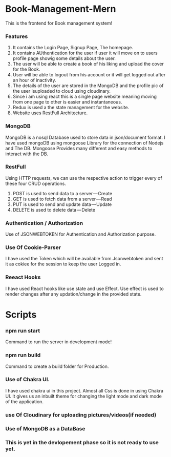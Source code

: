 # Book-Management-Mern
This is the frontend for Book management system!

### Features 
1. It contains the Login Page, Signup Page, The homepage. 
2. It contains AUthentication for the user if user it will move on to users profile page showig some details about the user. 
3. The user will be able to create a book of his liking and upload the cover for the Book. 
4. User will be able to logout from his account or it will get logged out after an hour of inactivity.
5. The details of the user are stored in the MongoDB and the profile pic of the user isuploaded to cloud using cloudinary. 
6. Since i am using react this is a single page website meaning moving from one page to other is easier and instantaneous. 
7. Redux is used a the state management for the website. 
8. Website uses RestFull Architecture.


### MongoDB 
MongoDB is a nosql Database used to store data in json/document format. I have used mongoDB using mongoose Library for the connection of Nodejs and The DB.
Mongoose Provides many different and easy methods to interact with the DB. 


### RestFull
Using HTTP requests, we can use the respective action to trigger every of these four CRUD operations.
1. POST is used to send data to a server — Create
2. GET is used to fetch data from a server — Read
3. PUT is used to send and update data — Update
4. DELETE is used to delete data — Delete

### Authentication / Authorization
Use of JSONWEBTOKEN for Authentication and Authorization purpose.

### Use Of Cookie-Parser
I have used the Token which will be available from Jsonwebtoken and sent it as  cokiee for the session to keep the user Logged in.

### Reeact Hooks
I have used React hooks like use state and use Effect. 
Use effect is used to render changes after any updation/change in the provided state. 

# Scripts

### npm run start

Command to run the server in development mode!

### npm run build 

Command to create a build folder for Production.

### Use of Chakra UI. 
I have used chakra ui in this project. Almost all Css is done in using Chakra UI.
It gives us an inbuilt theme for changing the light mode and dark mode of the application. 

### use Of Cloudinary for uploading pictures/videos(if needed) 

### Use of MongoDB as a DataBase

### This is yet in the devlopement phase so it is not ready to use yet.
